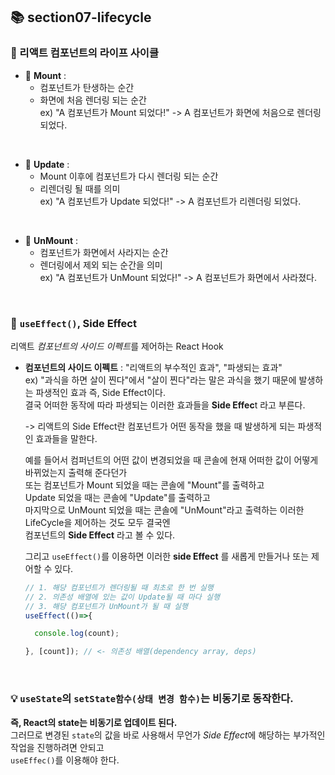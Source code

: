 ## 📚 section07-lifecycle

### 🔄 리액트 컴포넌트의 라이프 사이클

- 🐣 **Mount** :   
  - 컴포넌트가 탄생하는 순간   
  - 화면에 처음 렌더링 되는 순간   
  ex) "A 컴포넌트가 Mount 되었다!" -> A 컴포넌트가 화면에 처음으로 렌더링 되었다.

<br>

- 🐓 **Update** :
  - Mount 이후에 컴포넌트가 다시 렌더링 되는 순간   
  - 리렌더링 될 때를 의미   
  ex) "A 컴포넌트가 Update 되었다!" -> A 컴포넌트가 리렌더링 되었다.

<br>

- 🍗 **UnMount** :
  - 컴포넌트가 화면에서 사라지는 순간   
  - 렌더링에서 제외 되는 순간을 의미     
  ex) "A 컴포넌트가 UnMount 되었다!" -> A 컴포넌트가 화면에서 사라졌다.

<br>

### 🎉 `useEffect()`, Side Effect

리액트 *컴포넌트의 사이드 이펙트*를 제어하는 React Hook

- **컴포넌트의 사이드 이펙트** : "리액트의 부수적인 효과", "파생되는 효과"   
  ex) "과식을 하면 살이 찐다"에서 "살이 찐다"라는 말은 과식을 했기 때문에 발생하는 파생적인 효과 즉, Side Effect이다.   
  결국 어떠한 동작에 따라 파생되는 이러한 효과들을 **Side Effec**t 라고 부른다.

  -> 리액트의 Side Effect란 컴포넌트가 어떤 동작을 했을 때 발생하게 되는 파생적인 효과들을 말한다.

  예를 들어서 컴퍼넌트의 어떤 값이 변경되었을 때 콘솔에 현재 어떠한 값이 어떻게 바뀌었는지 출력해 준다던가   
  또는 컴포넌트가 Mount 되었을 때는 콘솔에 "Mount"를 출력하고   
  Update 되었을 때는 콘솔에 "Update"를 출력하고   
  마지막으로 UnMount 되었을 때는 콘솔에 "UnMount"라고 출력하는 이러한 LifeCycle을 제어하는 것도 모두 결국엔   
  컴포넌트의 **Side Effect** 라고 볼 수 있다.   

  그리고 `useEffect()`를 이용하면 이러한 **side Effect** 를 새롭게 만들거나 또는 제어할 수 있다.
  
  ```jsx
  // 1. 해당 컴포넌트가 렌더링될 때 최초로 한 번 실행
  // 2. 의존성 배열에 있는 값이 Update될 때 마다 실행
  // 3. 해당 컴포넌트가 UnMount가 될 때 실행
  useEffect(()=>{

    console.log(count);    

  }, [count]); // <- 의존성 배열(dependency array, deps)

  ```

<br>

### 💡 `useState`의 `setState함수(상태 변경 함수)`는 비동기로 동작한다.
  **즉, React의 state는 비동기로 업데이트 된다.**   
  그러므로 변경된 `state`의 값을 바로 사용해서 무언가 *Side Effect*에 해당하는 부가적인 작업을 진행하려면 안되고   
  `useEffec()`를 이용해야 한다.

